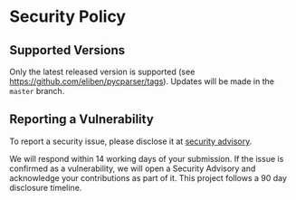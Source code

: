 # Security Policy


## Supported Versions

Only the latest released version is supported (see
https://github.com/eliben/pycparser/tags). Updates will be made in the `master` 
branch.


## Reporting a Vulnerability

To report a security issue, please disclose it at
[security advisory](https://github.com/eliben/pycparser/security/advisories/new).

We will respond within 14 working days of your submission. If the issue is 
confirmed as a vulnerability, we will open a Security Advisory and acknowledge 
your contributions as part of it. This project follows a 90 day disclosure 
timeline.

